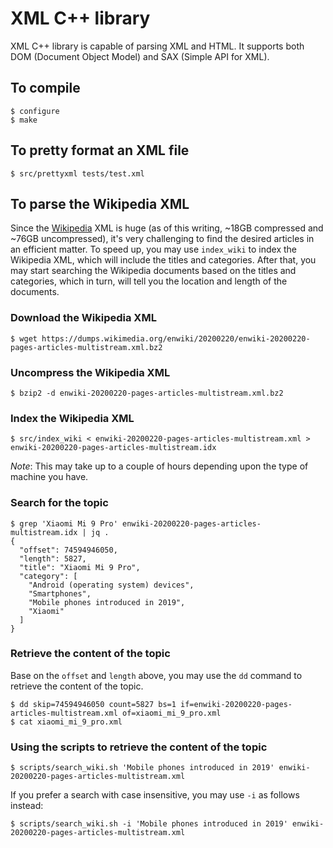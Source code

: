 # XML C++ library

XML C++ library is capable of parsing XML and HTML.  It supports both
DOM (Document Object Model) and SAX (Simple API for XML).

## To compile

```
$ configure
$ make
```

## To pretty format an XML file

```
$ src/prettyxml tests/test.xml
```

## To parse the Wikipedia XML

Since the [Wikipedia](https://www.wikipedia.org/) XML is huge (as of
this writing, ~18GB compressed and ~76GB uncompressed), it's very
challenging to find the desired articles in an efficient matter.  To
speed up, you may use `index_wiki` to index the Wikipedia XML, which
will include the titles and categories.  After that, you may start
searching the Wikipedia documents based on the titles and categories,
which in turn, will tell you the location and length of the documents.

### Download the Wikipedia XML

```
$ wget https://dumps.wikimedia.org/enwiki/20200220/enwiki-20200220-pages-articles-multistream.xml.bz2
```

### Uncompress the Wikipedia XML

```
$ bzip2 -d enwiki-20200220-pages-articles-multistream.xml.bz2
```

### Index the Wikipedia XML

```
$ src/index_wiki < enwiki-20200220-pages-articles-multistream.xml > enwiki-20200220-pages-articles-multistream.idx
```

*Note*: This may take up to a couple of hours depending upon the type of
machine you have.

### Search for the topic

```
$ grep 'Xiaomi Mi 9 Pro' enwiki-20200220-pages-articles-multistream.idx | jq .
{
  "offset": 74594946050,
  "length": 5827,
  "title": "Xiaomi Mi 9 Pro",
  "category": [
    "Android (operating system) devices",
    "Smartphones",
    "Mobile phones introduced in 2019",
    "Xiaomi"
  ]
}
```

### Retrieve the content of the topic

Base on the `offset` and `length` above, you may use the `dd` command
to retrieve the content of the topic.

```
$ dd skip=74594946050 count=5827 bs=1 if=enwiki-20200220-pages-articles-multistream.xml of=xiaomi_mi_9_pro.xml
$ cat xiaomi_mi_9_pro.xml
```

### Using the scripts to retrieve the content of the topic

```
$ scripts/search_wiki.sh 'Mobile phones introduced in 2019' enwiki-20200220-pages-articles-multistream.xml
```

If you prefer a search with case insensitive, you may use `-i` as
follows instead:

```
$ scripts/search_wiki.sh -i 'Mobile phones introduced in 2019' enwiki-20200220-pages-articles-multistream.xml
```
